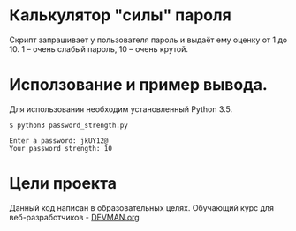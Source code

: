 # Калькулятор "силы" пароля

Скрипт запрашивает у пользователя пароль и выдаёт ему оценку от 1 до 10. 1 – очень слабый пароль, 10 – очень крутой.

# Исползование и пример вывода.

Для использования необходим установленный Python 3.5.
```bush
$ python3 password_strength.py

Enter a password: jkUY12@
Your password strength: 10

```

# Цели проекта

Данный код написан в образовательных целях. Обучающий курс для веб-разработчиков - [DEVMAN.org](https://devman.org)
